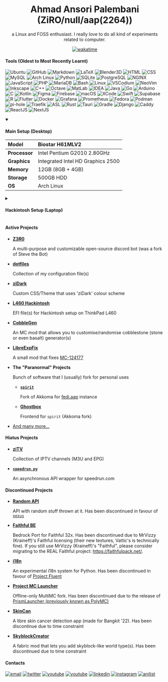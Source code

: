 <div align="center">
  
  <h1>Ahmad Ansori Palembani <br/> (ZiRO/null/aap(2264))</h1>
  
  a Linux and FOSS enthusiast. I really love to do all kind of experiments related to computer.
  
  
  [![wakatime](https://wakatime.com/badge/user/e3f91dd5-c937-4d7d-98f5-f2282e7bfb16.svg?style=for-the-badge)](https://wakatime.com/@e3f91dd5-c937-4d7d-98f5-f2282e7bfb16)

</div>

#### Tools (Oldest to Most Recently Learnt)

![Ubuntu](https://img.shields.io/badge/-Ubuntu-black?style=flat&logo=ubuntu)
![GitHub](https://img.shields.io/badge/-GitHub-black?style=flat&logo=github)
![Markdown](https://img.shields.io/badge/-Markdown-black?style=flat&logo=markdown)
![LaTeX](https://img.shields.io/badge/-LaTeX-black?style=flat&logo=latex)
![Blender3D](https://img.shields.io/badge/-Blender3D-black?style=flat&logo=blender)
![HTML](https://img.shields.io/badge/-HTML-black?style=flat&logo=html5)
![CSS](https://img.shields.io/badge/-CSS-black?style=flat&logo=css3)
![MySQL](https://img.shields.io/badge/-MySQL-black?style=flat&logo=mysql)
![Arch Linux](https://img.shields.io/badge/-Arch%20Linux-black?style=flat&logo=arch-linux)
![Python](https://img.shields.io/badge/-Python-black?style=flat&logo=python)
![SQLite](https://img.shields.io/badge/-SQLite-black?style=flat&logo=sqlite)
![PostgreSQL](https://img.shields.io/badge/-PostgreSQL-black?style=flat&logo=postgresql)
![NGINX](https://img.shields.io/badge/-NGINX-black?style=flat&logo=nginx)
![JavaScript](https://img.shields.io/badge/-JavaScript-black?style=flat&logo=javascript)
![PHP](https://img.shields.io/badge/-PHP%20Unfortunately...-black?style=flat&logo=php)
![MariaDB](https://img.shields.io/badge/-MariaDB-black?style=flat&logo=mariadb)
![Bash](https://img.shields.io/badge/-Bash-black?style=flat&logo=gnubash)
![Linux](https://img.shields.io/badge/-Linux-black?style=flat&logo=linux)
![VSCodium](https://img.shields.io/badge/-VSCodium-black?style=flat&logo=vscodium)
![NeoVim](https://img.shields.io/badge/-NeoVim-black?style=flat&logo=neovim)
![Inkscape](https://img.shields.io/badge/-Inkscape-black?style=flat&logo=inkscape)
![C++](https://img.shields.io/badge/-C++-black?style=flat&logo=cplusplus)
![Octave](https://img.shields.io/badge/-Octave-black?style=flat&logo=octave)
![MatLab](https://img.shields.io/badge/-MatLab-black?style=flat&logo=matlab)
![IDEA](https://img.shields.io/badge/-IDEA-black?style=flat&logo=intellijidea)
![Java](https://img.shields.io/badge/-Java-black?style=flat&logo=openjdk)
![Go](https://img.shields.io/badge/-Go-black?style=flat&logo=go)
![Arduino](https://img.shields.io/badge/-Arduino-black?style=flat&logo=arduino)
![C](https://img.shields.io/badge/-C-black?style=flat&logo=c)
![Kotlin](https://img.shields.io/badge/-Kotlin-black?style=flat&logo=kotlin)
![Figma](https://img.shields.io/badge/-Figma-black?style=flat&logo=figma)
![Firebase](https://img.shields.io/badge/-Firebase-black?style=flat&logo=firebase)
![macOS](https://img.shields.io/badge/-macOS-black?style=flat&logo=macos)
![XCode](https://img.shields.io/badge/-XCode-black?style=flat&logo=xcode)
![Swift](https://img.shields.io/badge/-Swift-black?style=flat&logo=swift)
![Supabase](https://img.shields.io/badge/-Supabase-black?style=flat&logo=supabase)
![R](https://img.shields.io/badge/-R-black?style=flat&logo=r)
![Flutter](https://img.shields.io/badge/-Flutter-black?style=flat&logo=flutter)
![Docker](https://img.shields.io/badge/-Docker-black?style=flat&logo=docker)
![Grafana](https://img.shields.io/badge/-Grafana-black?style=flat&logo=grafana)
![Prometheus](https://img.shields.io/badge/-Prometheus-black?style=flat&logo=prometheus)
![Fedora](https://img.shields.io/badge/-Fedora-black?style=flat&logo=fedora)
![Podman](https://img.shields.io/badge/-Podman-black?style=flat&logo=podman)
![pi-hole](https://img.shields.io/badge/-pi%96hole-black?style=flat&logo=pihole)
![Traefik](https://img.shields.io/badge/-Traefik-black?style=flat&logo=traefik-proxy)
![ASL](https://img.shields.io/badge/-ASL-black?style=flat&logo=asl)
![Rust](https://img.shields.io/badge/-Rust-black?style=flat&logo=rust)
![Tauri](https://img.shields.io/badge/-Tauri-black?style=flat&logo=tauri)
![Gradle](https://img.shields.io/badge/-Gradle-black?style=flat&logo=gradle)
![Django](https://img.shields.io/badge/-Django-black?style=flat&logo=django)
![Caddy](https://img.shields.io/badge/-Caddy-black?style=flat&logo=caddy)
![ReactJS](https://img.shields.io/badge/-ReactJS-black?style=flat&logo=react)
![NextJS](https://img.shields.io/badge/-NextJS-black?style=flat&logo=next)

<details open><summary>
  
  #### Main Setup (Desktop)
  
  </summary>
  
|**Model**| Biostar H61MLV2 |
|:-|:-|
|**Processor**| Intel Pentium G2010 2.80GHz |
|**Graphics**| Integrated Intel HD Graphics 2500 |
|**Memory**| 12GB (8GB + 4GB) |
|**Storage**| 500GB HDD |
|**OS**| Arch Linux |
  
</details>

<details><summary>
  
  #### Hackintosh Setup (Laptop)
  
  </summary>

|**Model**| Lenovo ThinkPad L460 |
|:-|:-|
|**Processor**| Intel Core i5-6300U 2.50GHz / 3.00GHz |
|**Graphics**| Intel HD Graphics 520 (Spoofed as HD620) |
|**Memory**| 8GB |
|**Storage**| 256 SSD |
|**OS**| macOS Ventura (v13.2.1 - OCv0.9.2) |

</details>

#### Active Projects

- [**Z3R0**](https://github.com/ZiRO-Bot/ziBot)

  A multi-purpose and customizable open-source discord bot (was a fork of Steve the Bot)

- [**dotfiles**](https://github.com/null2264/dotfiles)

  Collection of my configuration file(s)

- [**ziDark**](https://github.com/null2264/ziDark)

  Custom CSS/Theme that uses 'ziDark' colour scheme

- [**L460 Hackintosh**](https://github.com/null2264/L460-Hackintosh)

  EFI file(s) for Hackintosh setup on ThinkPad L460

- [**CobbleGen**](https://github.com/null2264/CobbleGen)

  An MC mod that allows you to customise/randomise cobblestone (stone or even basalt) generator(s)

- [**LibreExpFix**](https://github.com/null2264/LibreExpFix)

  A small mod that fixes [MC-124177](https://bugs.mojang.com/browse/MC-124177)

- **The "Paranormal" Projects**

  Bunch of software that I (usually) fork for personal uses

  - [**`spirit`**](https://github.com/null2264/spirit)
 
    Fork of Akkoma for [fedi.aap](fedi.aap.my.id) instance

  - [**Ghostbox**](https://github.com/null2264/Ghostbox)
 
    Frontend for `spirit` (Akkoma fork)

- [And many more...](https://github.com/null2264)

#### Hiatus Projects

- [**ziTV**](https://github.com/null2264/ziTV)

  Collection of IPTV channels (M3U and EPG)

- [**`speedrun.py`**](https://github.com/null2264/speedrun.py)

  An asynchronous API wrapper for speedrun.com

#### Discontinued Projects

- [**Random API**](https://github.com/ZiRO-Bot/RandomAPI)

  API with random stuff thrown at it. Has been discontinued in favour of [`nexus`](https://github.com/ZiRO-Bot/nexus)

- [**Faithful BE**](https://github.com/null2264/Faithful-BE)

  Bedrock Port for Faithful 32x. Has been discontinued due to MrVizzy (Kraineff)'s Faithful licensing (their new textures, Vattic's is technically fine).
  If you still use MrVizzy (Kraineff)'s "Faithful", please consider migrating to the REAL Faithful project: https://faithfulpack.net/.

- [**i18n**](https://github.com/null2264/i18n)

  An experimental i18n system for Python. Has been discontinued in favour of [Project Fluent](https://projectfluent.org/)

- [**Project MC Launcher**](https://github.com/null2264/Project-MC-Launcher)

  Offline-only MultiMC fork. Has been discontinued due to the release of [PrismLauncher (previously known as PolyMC)](https://github.com/PrismLauncher/PrismLauncher)

- [**SkinCan**](https://github.com/SkinCanOrg/SkinCan)

  A libre skin cancer detection app (made for Bangkit '22). Has been discontinue due to time constraint

- [**SkyblockCreator**](https://github.com/null2264/SkyblockCreator)

  A fabric mod that lets you add skyblock-like world type(s). Has been discontinued due to time constraint

#### Contacts
[![email](https://img.shields.io/badge/-me@palembani.xyz-black?style=flat&logo=gmail)](mailto:me@palembani.xyz)
[![twitter](https://img.shields.io/badge/-@ZiRO2264-black?style=flat&logo=twitter)](https://twitter.com/ZiRO2264)
[![youtube](https://img.shields.io/badge/-@null2264-black?style=flat&logo=youtube)](https://www.youtube.com/@null2264)
[![youtube](https://img.shields.io/badge/-@ZiRO2264-black?style=flat&logo=youtube)](https://www.youtube.com/@ZiRO2264)
[![linkedin](https://img.shields.io/badge/-Ahmad%20Ansori%20Palembani-black?style=flat&logo=linkedin)](https://www.linkedin.com/in/ahmad-ansori-palembani-9a470b231/)
[![instagram](https://img.shields.io/badge/-@aap2264-black?style=flat&logo=instagram)](https://www.instagram.com/aap2264)
[![anilist](https://img.shields.io/badge/-ZiRO2264-black?style=flat&logo=anilist)](https://anilist.co/user/ZiRO2264)
